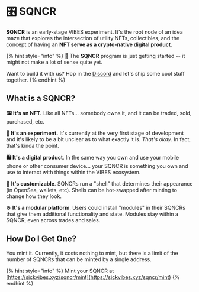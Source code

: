 # 🎛 SQNCR

**SQNCR** is an early-stage VIBES experiment. It's the root node of an idea maze that explores the intersection of utility NFTs, collectibles, and the concept of having an **NFT serve as a crypto-native digital product**.

{% hint style="info" %}
🚧 The **SQNCR** program is just getting started -- it might not make a lot of sense quite yet. 

Want to build it with us? Hop in the [Discord](https://discord.gg/qDrsjcGR2F) and let's ship some cool stuff together.
{% endhint %}

## What is a SQNCR?

**🖼 It's an NFT.** Like all NFTs... somebody owns it, and it can be traded, sold, purchased, etc.

**🧪 It's an experiment.** It's currently at the very first stage of development and it's likely to be a bit unclear as to what exactly it is. _That's okay_. In fact, that's kinda the point.

**🛍 It's a digital product**. In the same way you own and use your mobile phone or other consumer device... your SQNCR is something you own and use to interact with things within the VIBES ecosystem.

🌈 **It's customizable**. SQNCRs run a "shell" that determines their appearance \(in OpenSea, wallets, etc\). Shells can be hot-swapped after minting to change how they look.

⚙️ **It's a modular platform**. Users could install "modules" in their SQNCRs that give them additional functionality and state. Modules stay within a SQNCR, even across trades and sales.

## How Do I Get One?

You mint it. Currently, it costs nothing to mint, but there is a limit of the number of SQNCRs that can be minted by a single address.

{% hint style="info" %}
Mint your SQNCR at [https://sickvibes.xyz/sqncr/mint](https://sickvibes.xyz/sqncr/mint)
{% endhint %}





